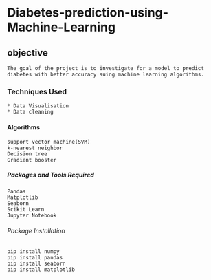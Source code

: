 # Diabetes-prediction-using-Machine-Learning
## objective
    The goal of the project is to investigate for a model to predict diabetes with better accuracy suing machine learning algorithms.
### Techniques Used
    * Data Visualisation
    * Data cleaning
#### Algorithms
    support vector machine(SVM)
    k-nearest neighbor
    Decision tree
    Gradient booster
##### Packages and Tools Required
    Pandas 
    Matplotlib
    Seaborn
    Scikit Learn
    Jupyter Notebook
###### Package Installation
    pip install numpy
    pip install pandas
    pip install seaborn
    pip install matplotlib
    
